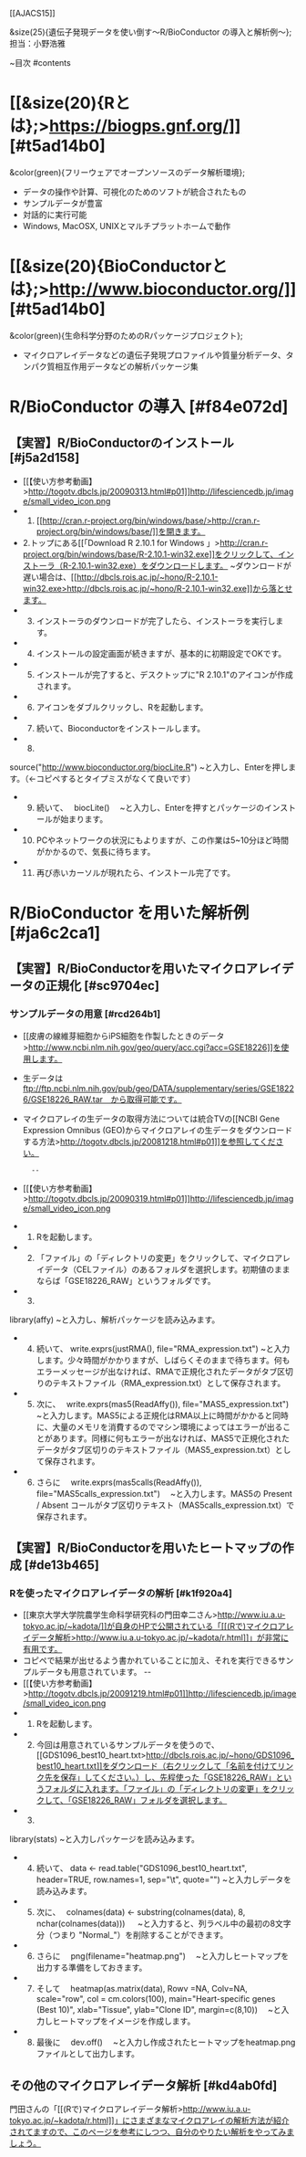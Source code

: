 [[AJACS15]]

&size(25){遺伝子発現データを使い倒す～R/&#66;ioConductor の導入と解析例～};　　　　担当：小野浩雅


~目次
#contents

# [[&size(20){Rとは};>https://biogps.gnf.org/]] [#t5ad14b0]
&color(green){フリーウェアでオープンソースのデータ解析環境};
- データの操作や計算、可視化のためのソフトが統合されたもの
- サンプルデータが豊富
- 対話的に実行可能
- Windows, MacOSX, UNIXとマルチプラットホームで動作

# [[&size(20){&#66;ioConductorとは};>http://www.bioconductor.org/]] [#t5ad14b0]
&color(green){生命科学分野のためのRパッケージプロジェクト};
- マイクロアレイデータなどの遺伝子発現プロファイルや質量分析データ、タンパク質相互作用データなどの解析パッケージ集

#  R/&#66;ioConductor の導入 [#f84e072d]
## 【実習】R/&#66;ioConductorのインストール [#j5a2d158]
- [[【使い方参考動画】>http://togotv.dbcls.jp/20090313.html#p01]]http://lifesciencedb.jp/image/small_video_icon.png
- 1. [[http://cran.r-project.org/bin/windows/base/>http://cran.r-project.org/bin/windows/base/]]を開きます。
- 2.トップにある[[「Download R 2.10.1 for Windows 」>http://cran.r-project.org/bin/windows/base/R-2.10.1-win32.exe]]をクリックして、インストーラ（R-2.10.1-win32.exe）をダウンロードします。
~ダウンロードが遅い場合は、[[http://dbcls.rois.ac.jp/~hono/R-2.10.1-win32.exe>http://dbcls.rois.ac.jp/~hono/R-2.10.1-win32.exe]]から落とせます。
- 3. インストーラのダウンロードが完了したら、インストーラを実行します。
- 4. インストールの設定画面が続きますが、基本的に初期設定でOKです。
- 5. インストールが完了すると、デスクトップに"R 2.10.1"のアイコンが作成されます。
- 6. アイコンをダブルクリックし、Rを起動します。
- 7. 続いて、Bioconductorをインストールします。
- 8.
 source("http://www.bioconductor.org/biocLite.R")
~と入力し、Enterを押します。（←コピペするとタイプミスがなくて良いです）
- 9. 続いて、　
 biocLite()　
~と入力し、Enterを押すとパッケージのインストールが始まります。
- 10. PCやネットワークの状況にもよりますが、この作業は5~10分ほど時間がかかるので、気長に待ちます。
- 11. 再び赤いカーソルが現れたら、インストール完了です。

#  R/&#66;ioConductor を用いた解析例 [#ja6c2ca1]
## 【実習】R/&#66;ioConductorを用いたマイクロアレイデータの正規化 [#sc9704ec]
### サンプルデータの用意 [#rcd264b1]
- [[皮膚の線維芽細胞からiPS細胞を作製したときのデータ>http://www.ncbi.nlm.nih.gov/geo/query/acc.cgi?acc=GSE18226]]を使用します。
- 生データは　ftp://ftp.ncbi.nlm.nih.gov/pub/geo/DATA/supplementary/series/GSE18226/GSE18226_RAW.tar　から取得可能です。

- マイクロアレイの生データの取得方法については統合TVの[[NCBI Gene Expression Omnibus (GEO)からマイクロアレイの生データをダウンロードする方法>http://togotv.dbcls.jp/20081218.html#p01]]を参照してください。

        --

- [[【使い方参考動画】>http://togotv.dbcls.jp/20090319.html#p01]]http://lifesciencedb.jp/image/small_video_icon.png
- 1. Rを起動します。
- 2. 「ファイル」の「ディレクトリの変更」をクリックして、マイクロアレイデータ（CELファイル）のあるフォルダを選択します。初期値のままならば「GSE18226_RAW」というフォルダです。
- 3.
 library(affy)
~と入力し、解析パッケージを読み込みます。
- 4. 続いて、
 write.exprs(justRMA(), file="RMA_expression.txt")
~と入力します。少々時間がかかりますが、しばらくそのままで待ちます。何もエラーメッセージが出なければ、RMAで正規化されたデータがタブ区切りのテキストファイル（RMA_expression.txt）として保存されます。
- 5. 次に、　
 write.exprs(mas5(ReadAffy()), file="MAS5_expression.txt")　
~と入力します。MAS5による正規化はRMA以上に時間がかかると同時に、大量のメモリを消費するのでマシン環境によってはエラーが出ることがあります。同様に何もエラーが出なければ、MAS5で正規化されたデータがタブ区切りのテキストファイル（MAS5_expression.txt）として保存されます。
- 6. さらに　
 write.exprs(mas5calls(ReadAffy()), file="MAS5calls_expression.txt")　
~と入力します。MAS5の Present / Absent コールがタブ区切りテキスト（MAS5calls_expression.txt）で保存されます。



## 【実習】R/&#66;ioConductorを用いたヒートマップの作成 [#de13b465]
### Rを使ったマイクロアレイデータの解析 [#k1f920a4]
- [[東京大学大学院農学生命科学研究科の門田幸二さん>http://www.iu.a.u-tokyo.ac.jp/~kadota/]]が自身のHPで公開されている「[[(Rで)マイクロアレイデータ解析>http://www.iu.a.u-tokyo.ac.jp/~kadota/r.html]]」が非常に有用です。
- コピペで結果が出せるよう書かれていることに加え、それを実行できるサンプルデータも用意されています。
        --
- [[【使い方参考動画】>http://togotv.dbcls.jp/20091219.html#p01]]http://lifesciencedb.jp/image/small_video_icon.png
- 1. Rを起動します。
- 2. 今回は用意されているサンプルデータを使うので、[[GDS1096_best10_heart.txt>http://dbcls.rois.ac.jp/~hono/GDS1096_best10_heart.txt]]をダウンロード（右クリックして「名前を付けてリンク先を保存」してください。）し、先程使った「GSE18226_RAW」というフォルダに入れます。「ファイル」の「ディレクトリの変更」をクリックして、「GSE18226_RAW」フォルダを選択します。
- 3.
 library(stats)
~と入力しパッケージを読み込みます。

- 4. 続いて、
 data <- read.table("GDS1096_best10_heart.txt", header=TRUE, row.names=1, sep="\t", quote="")
~と入力しデータを読み込みます。
- 5. 次に、　
 colnames(data) <- substring(colnames(data), 8, nchar(colnames(data)))   　
~と入力すると、列ラベル中の最初の8文字分（つまり "Normal_"）を削除することができます。
- 6. さらに　
 png(filename="heatmap.png")　
~と入力しヒートマップを出力する準備をしておきます。
- 7. そして　
 heatmap(as.matrix(data), Rowv =NA, Colv=NA, scale="row", col = cm.colors(100), main="Heart-specific genes (Best 10)", xlab="Tissue", ylab="Clone ID", margin=c(8,10))　
~と入力しヒートマップをイメージを作成します。
- 8. 最後に　
 dev.off()　
~と入力し作成されたヒートマップをheatmap.pngファイルとして出力します。

## その他のマイクロアレイデータ解析 [#kd4ab0fd]
門田さんの「[[(Rで)マイクロアレイデータ解析>http://www.iu.a.u-tokyo.ac.jp/~kadota/r.html]]」にさまざまなマイクロアレイの解析方法が紹介されてますので、このページを参考にしつつ、自分のやりたい解析をやってみましょう。
